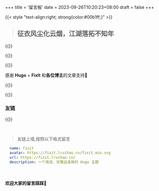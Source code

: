 +++
title = '留言板'
date = 2023-09-26T10:20:23+08:00
draft = false
+++


{{< style "text-align:right; strong{color:#00b1ff;}" >}}
> ## 征衣风尘化云烟，江湖落拓不知年
{{</style >}}


{{<center-quote >}}

{{<typeit  >}}

感谢 **Hugo** + **FixIt** 和**各位博主**的文章支持🫶 

{{</typeit >}}

{{</center-quote >}}
</br>



### 友链

{{<friend name="fixit" url="https://fixit.lruihao.cn/" logo="https://fixit.lruihao.cn/fixit.min.svg" word="一个简洁、优雅且高效的 Hugo 主题" >}}

</br>

> 友链上墙,按照以下格式留言
```yaml
  name: fixit
  avatar: https://fixit.lruihao.cn/fixit.min.svg
  url: https://fixit.lruihao.cn/
  description: 一个简洁、优雅且高效的 Hugo 主题
```
</br>

#### 欢迎大家的留言踩踩🦶